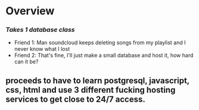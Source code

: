 # Overview
### *Takes 1 database class*
- Friend 1: Man soundcloud keeps deleting songs from my playlist and I never know what I lost
- Friend 2: That's fine, I'll just make a small database and host it, how hard can it be?

## proceeds to have to learn postgresql, javascript, css, html and use 3 different fucking hosting services to get close to 24/7 access.
